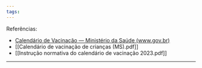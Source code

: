 ```yaml
---
tags:
---
```

Referências: 
* [Calendário de Vacinação — Ministério da Saúde (www.gov.br)](https://www.gov.br/saude/pt-br/vacinacao/calendario)
* [[Calendário de vacinação de crianças (MS).pdf]]
* [[Instrução normativa do calendário de vacinação 2023.pdf]]
---




[^1]: 
[^2]: 